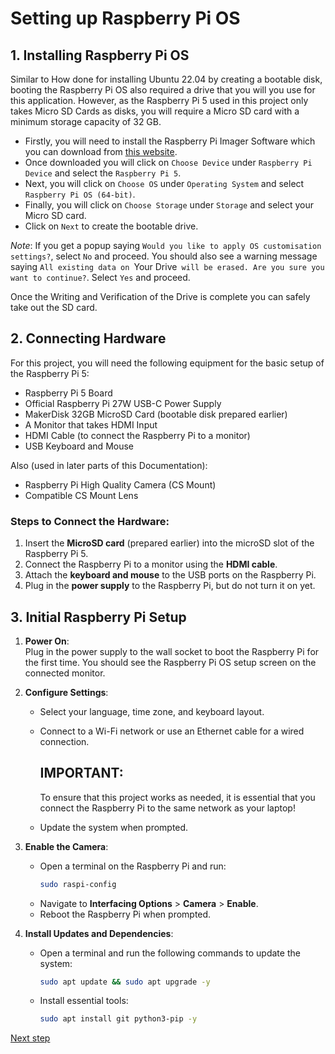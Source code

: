 # Setting up Raspberry Pi OS

## 1. Installing Raspberry Pi OS

Similar to How done for installing Ubuntu 22.04 by creating a bootable disk, booting the Raspberry Pi OS also required a drive that you will you use for this application. However, as the Raspberry Pi 5 used in this project only takes Micro SD Cards as disks, you will require a Micro SD card with a minimum storage capacity of 32 GB. 

- Firstly, you will need to install the Raspberry Pi Imager Software which you can download from [this website](https://www.raspberrypi.com/software/). 
- Once downloaded you will click on `Choose Device` under `Raspberry Pi Device` and select the `Raspberry Pi 5`. 
- Next, you will click on `Choose OS` under `Operating System` and select `Raspberry Pi OS (64-bit)`.
- Finally, you will click on `Choose Storage` under `Storage` and select your Micro SD card.
- Click on `Next` to create the bootable drive.

_Note_: If you get a popup saying `Would you like to apply OS customisation settings?`, select `No` and proceed. 
You should also see a warning message saying `All existing data on `Your Drive` will be erased. Are you sure you want to continue?`. Select `Yes` and proceed. 

Once the Writing and Verification of the Drive is complete you can safely take out the SD card. 

## 2. Connecting Hardware

For this project, you will need the following equipment for the basic setup of the Raspberry Pi 5: 
- Raspberry Pi 5 Board  
- Official Raspberry Pi 27W USB-C Power Supply  
- MakerDisk 32GB MicroSD Card (bootable disk prepared earlier)
- A Monitor that takes HDMI Input
- HDMI Cable (to connect the Raspberry Pi to a monitor)  
- USB Keyboard and Mouse

Also (used in later parts of this Documentation): 
- Raspberry Pi High Quality Camera (CS Mount)  
- Compatible CS Mount Lens  

### Steps to Connect the Hardware:
1. Insert the **MicroSD card** (prepared earlier) into the microSD slot of the Raspberry Pi 5.  
4. Connect the Raspberry Pi to a monitor using the **HDMI cable**.  
5. Attach the **keyboard and mouse** to the USB ports on the Raspberry Pi.  
6. Plug in the **power supply** to the Raspberry Pi, but do not turn it on yet.  

## 3. Initial Raspberry Pi Setup

1. **Power On**:  
   Plug in the power supply to the wall socket to boot the Raspberry Pi for the first time. You should see the Raspberry Pi OS setup screen on the connected monitor.

2. **Configure Settings**:  
   - Select your language, time zone, and keyboard layout.
   - Connect to a Wi-Fi network or use an Ethernet cable for a wired connection.

     ## IMPORTANT:
     To ensure that this project works as needed, it is essential that you connect the Raspberry Pi to the same network as your laptop!

   - Update the system when prompted.

3. **Enable the Camera**:
   - Open a terminal on the Raspberry Pi and run:
     ```bash
     sudo raspi-config
     ```
   - Navigate to **Interfacing Options** > **Camera** > **Enable**.  
   - Reboot the Raspberry Pi when prompted.

4. **Install Updates and Dependencies**:
   - Open a terminal and run the following commands to update the system:
     ```bash
     sudo apt update && sudo apt upgrade -y
     ```
   - Install essential tools:
     ```bash
     sudo apt install git python3-pip -y
     ```

[Next step](https://github.com/hasanshomar/ROS2-Raspberry-Pi-HQ-Camera-Integration/blob/main/Setting%20Up%20the%20Raspberry%20Pi/2.%20Camera%20Hardware%20Setup.md)
